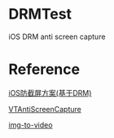 # DRMTest
iOS DRM anti screen capture

# Reference

[iOS防截屏方案(基于DRM)](https://www.jianshu.com/p/86d0cfed5f4e)

[VTAntiScreenCapture](https://github.com/ohswift/VTAntiScreenCapture)

[img-to-video](https://github.com/caferrara/img-to-video)
